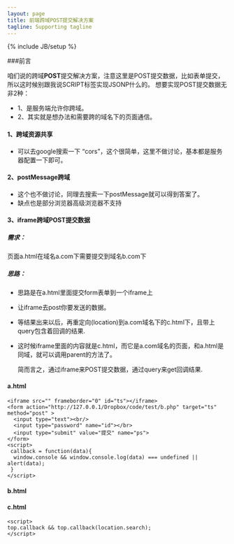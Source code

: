 ```yaml
---
layout: page
title: 前端跨域POST提交解决方案
tagline: Supporting tagline
---
```

{% include JB/setup %}

###前言

咱们说的跨域**POST**提交解决方案，注意这里是POST提交数据，比如表单提交，所以这时候别跟我说SCRIPT标签实现JSONP什么的。
想要实现POST提交数据无非2种：

- 1、是服务端允许你跨域。 
- 2、其实就是想办法和需要跨的域名下的页面通信。

#### 1、跨域资源共享
- 可以去google搜索一下 “cors”，这个很简单，这里不做讨论，基本都是服务器配置一下即可。

#### 2、postMessage跨域
- 这个也不做讨论，同理去搜索一下postMessage就可以得到答案了。
- 缺点也是部分浏览器高级浏览器不支持

#### 3、iframe跨域POST提交数据
##### 需求：
页面a.html在域名a.com下需要提交到域名b.com下
##### 思路：
- 思路是在a.html里面提交form表单到一个iframe上
- 让iframe去post你要发送的数据。
- 等结果出来以后，再重定向(location)到a.com域名下的c.html下，且带上query包含着回调的结果.
- 这时候iframe里面的内容就是c.html，而它是a.com域名的页面，和a.html是同域，就可以调用parent的方法了。

    简而言之，通过iframe来POST提交数据，通过query来get回调结果.

#### a.html
 
    <iframe src="" frameborder="0" id="ts"></iframe>
    <form action="http://127.0.0.1/Dropbox/code/test/b.php" target="ts" method="post" >
      <input type="text"><br/>
      <input type="password" name="id"></br>
      <input type="submit" value="提交" name="ps">
    </form>
    <script>
     callback = function(data){
      window.console && window.console.log(data) === undefined || alert(data);
     }
    </script>


#### b.html

   


#### c.html

    <script>
    top.callback && top.callback(location.search);
    </script>

